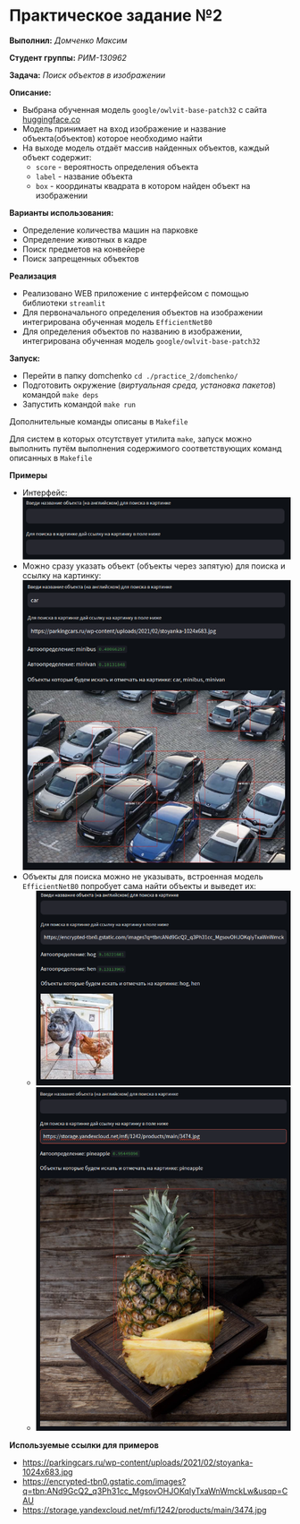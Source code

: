 # Практическое задание №2
__Выполнил:__ *Домченко Максим*

__Студент группы:__ *РИМ-130962*

__Задача:__ *Поиск объектов в изображении*

__Описание:__

* Выбрана обученная модель `google/owlvit-base-patch32`
с сайта [huggingface.co](https://huggingface.co/google/owlvit-base-patch32)
* Модель принимает на вход изображение и название объекта(объектов) которое необходимо найти
* На выходе модель отдаёт массив найденных объектов, каждый объект содержит:
  * `score` - вероятность определения объекта
  * `label` - название объекта
  * `box` - координаты квадрата в котором найден объект на изображении

__Варианты использования:__
* Определение количества машин на парковке
* Определение животных в кадре
* Поиск предметов на конвейере
* Поиск запрещенных объектов

__Реализация__
* Реализовано WEB приложение с интерфейсом с помощью библиотеки `streamlit`
* Для первоначального определения объектов на изображении интегрирована обученная модель `EfficientNetB0`
* Для определения объектов по названию в изображении, интегрирована обученная модель `google/owlvit-base-patch32`

__Запуск:__
* Перейти в папку domchenko `cd ./practice_2/domchenko/`
* Подготовить окружение (_виртуальная среда, установка пакетов_) командой `make deps`
* Запустить командой `make run`

Дополнительные команды описаны в `Makefile`

Для систем в которых отсутствует утилита `make`, запуск можно выполнить путём выполнения содержимого соответствующих команд описанных в `Makefile`

__Примеры__
* Интерфейс: ![image/interface.png](image/interface.png)
* Можно сразу указать объект (объекты через запятую) для поиска и ссылку на картинку: ![image/with_custom_target.png](image/with_custom_target.png)
* Объекты для поиска можно не указывать, встроенная модель `EfficientNetB0` попробует сама найти объекты и выведет их:
  * ![image/without_custom_target_1.png](image/without_custom_target_1.png)
  * ![image/without_custom_target_2.png](image/without_custom_target_2.png)

__Используемые ссылки для примеров__
* https://parkingcars.ru/wp-content/uploads/2021/02/stoyanka-1024x683.jpg
* https://encrypted-tbn0.gstatic.com/images?q=tbn:ANd9GcQ2_q3Ph31cc_MgsovOHJOKqIyTxaWnWmckLw&usqp=CAU
* https://storage.yandexcloud.net/mfi/1242/products/main/3474.jpg
